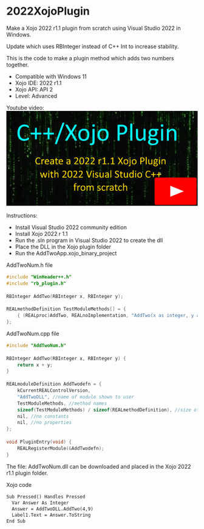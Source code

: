 # 2022XojoPlugin
Make a Xojo 2022 r1.1 plugin from scratch using Visual Studio 2022 in Windows.

Update which uses RBInteger instead of C++ Int to increase stability.

This is the code to make a plugin method which adds two numbers together. 
  - Compatible with Windows 11
  - Xojo IDE: 2022 r1.1
  - Xojo API: API 2
  - Level: Advanced
  
  Youtube video:
[![Xojo Plugin Creation from Scratch](https://github.com/eugenedakin/2022XojoPlugin/blob/main/PluginScreen.png)](https://youtu.be/Ap3Ufre_RXk)

Instructions:
- Install Visual Studio 2022 community edition
- Install Xojo 2022 r 1.1
- Run the .sln program in Visual Studio 2022 to create the dll
- Place the DLL in the Xojo plugin folder
- Run the AddTwoApp.xojo_binary_project

AddTwoNum.h file
```C++
#include "WinHeader++.h"
#include "rb_plugin.h"

RBInteger AddTwo(RBInteger x, RBInteger y);

REALmethodDefinition TestModuleMethods[] = {
	{ (REALproc)AddTwo, REALnoImplementation, "AddTwo(x as integer, y as integer) as integer", REALconsoleSafe },
};
```

AddTwoNum.cpp file
```C++
#include "AddTwoNum.h"

RBInteger AddTwo(RBInteger x, RBInteger y) {
	return x + y;
}

REALmoduleDefinition AddTwodefn = {
	kCurrentREALControlVersion,
	"AddTwoDLL", //name of module shown to user
	TestModuleMethods, //method names
	sizeof(TestModuleMethods) / sizeof(REALmethodDefinition), //size of methods
	nil, //no constants
	nil, //no properties
};

void PluginEntry(void) {
	REALRegisterModule(&AddTwodefn);
}
```

The file: AddTwoNum.dll can be downloaded and placed in the Xojo 2022 r1.1 plugin folder.

Xojo code
```xojo
Sub Pressed() Handles Pressed
  Var Answer As Integer
  Answer = AddTwoDLL.AddTwo(4,9)
  Label1.Text = Answer.ToString
End Sub
```
